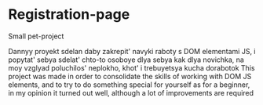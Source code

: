 # Registration-page
Small pet-project


Dannyy proyekt sdelan daby zakrepit' navyki raboty s DOM elementami JS, i popytat' sebya sdelat' chto-to osoboye dlya sebya kak dlya novichka, na moy vzglyad poluchilos' neplokho, khot' i trebuyetsya kucha dorabotok
This project was made in order to consolidate the skills of working with DOM JS elements, and to try to do something special for yourself as for a beginner, in my opinion it turned out well, although a lot of improvements are required
